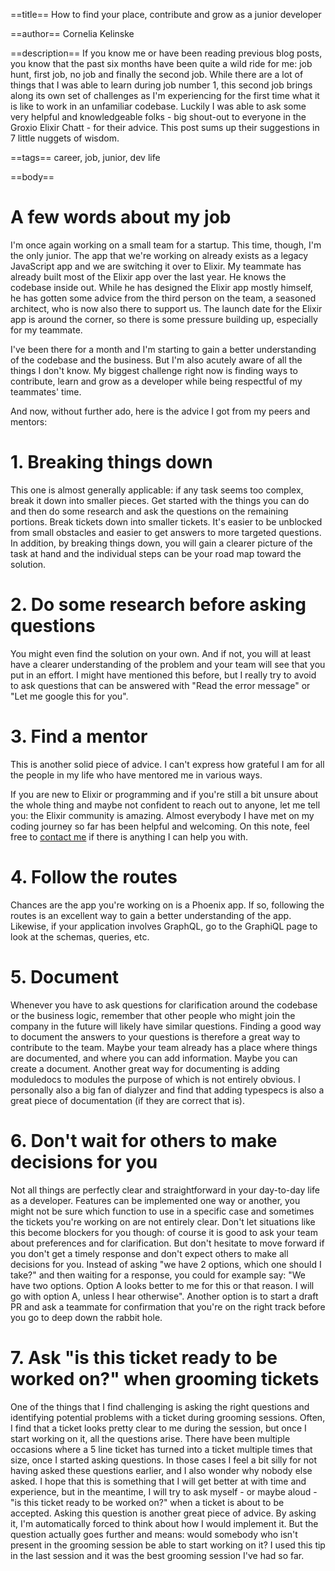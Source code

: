==title==
How to find your place, contribute and grow as a junior developer 

==author==
Cornelia Kelinske

==description==
If you know me or have been reading previous blog posts, you know that the past six months have been quite a wild ride for me: job hunt, first job,
no job and finally the second job. While there are a lot of things that I was able to learn during job number 1, this second job brings along its own set of challenges as I'm experiencing for the first time what it is like to work in an unfamiliar codebase. Luckily I was able to ask some very helpful and knowledgeable folks - big shout-out to everyone in the Groxio Elixir Chatt - for their advice. This post sums up their suggestions in 7 little nuggets of wisdom.

==tags==
career, job, junior, dev life


==body==

# A few words about my job


I'm once again working on a small team for a startup. This time, though, I'm the only junior. The app that we're working on already exists as a legacy JavaScript app and we are switching it over to Elixir. My teammate has already built most of the Elixir app over the last year. He knows the codebase inside out. While he has designed the Elixir app mostly himself, he has gotten some advice from the third person on the team, a seasoned architect, who is now also there to support us. The launch date for the Elixir app is around the corner, so there is some pressure building up, especially for my teammate. 

I've been there for a month and I'm starting to gain a better understanding of the codebase and the business. But I'm also acutely aware of all the things I don't know. My biggest challenge right now is finding ways to contribute, learn and grow as a developer while being respectful of my teammates' time. 

And now, without further ado, here is the advice I got from my peers and mentors:


# 1. Breaking things down


This one is almost generally applicable: if any task seems too complex, break it down into smaller pieces. Get started with the things you can do and then do some research and ask the questions on the remaining portions. Break tickets down into smaller tickets. It's easier to be unblocked from small obstacles and easier to get answers to more targeted questions. In addition, by breaking things down, you will gain a clearer picture of the task at hand and the individual steps can be your road map toward the solution.


# 2. Do some research before asking questions


You might even find the solution on your own. And if not, you will at least have a clearer understanding of the problem and your team will see that you put in an effort. I might have mentioned this before, but I really try to avoid to ask questions that can be answered with "Read the error message" or "Let me google this for you".


# 3. Find a mentor


This is another solid piece of advice. I can't express how grateful I am for all the people in my life who have mentored me in various ways.

If you are new to Elixir or programming and if you're still a bit unsure about the whole thing and maybe not confident to reach out to anyone, let me tell you: the Elixir community is amazing. Almost everybody I have met on my coding journey so far has been helpful and welcoming. On this note, feel free to [contact me](https://connie.codes/contact) if there is anything I can help you with.


# 4. Follow the routes 


Chances are the app you're working on is a Phoenix app. If so, following the routes is an excellent way to gain a better understanding of the app. Likewise, if your application involves GraphQL, go to the GraphiQL page to look at the schemas, queries, etc.


# 5. Document


Whenever you have to ask questions for clarification around the codebase or the business logic, remember that other people who might join the company in the future will likely have similar questions. Finding a good way to document the answers to your questions is therefore a great way to contribute to the team. Maybe your team already has a place where things are documented, and where you can add information. Maybe you can create a document. Another great way for documenting is adding moduledocs to modules the purpose of which is not entirely obvious. I personally also a big fan of dialyzer and find that adding typespecs is also a great piece of documentation (if they are correct that is).


# 6. Don't wait for others to make decisions for you


Not all things are perfectly clear and straightforward in your day-to-day life as a developer. Features can be implemented one way or another, you might not be sure which function to use in a specific case and sometimes the tickets you're working on are not entirely clear. Don't let situations like this become blockers for you though: of course it is good to ask your team about preferences and for clarification. But don't hesitate to move forward if you don't get a timely response and don't expect others to make all decisions for you. Instead of asking "we have 2 options, which one should I take?" and then waiting for a response, you could for example say: "We have two options. Option A looks better to me for this or that reason. I will go with option A, unless I hear otherwise". Another option is to start a draft PR and ask a teammate for confirmation that you're on the right track before you go to deep down the rabbit hole.


# 7. Ask "is this ticket ready to be worked on?" when grooming tickets


One of the things that I find challenging is asking the right questions and identifying potential problems with a ticket during grooming sessions. Often, I find that a ticket looks pretty clear to me during the session, but once I start working on it, all the questions arise. There have been multiple occasions where a 5 line ticket has turned into a ticket multiple times that size, once I started asking questions. In those cases I feel a bit silly for not having asked these questions earlier, and I also wonder why nobody else asked. I hope that this is something that I will get better at with time and experience, but in the meantime, I will try to ask myself - or maybe aloud - "is this ticket ready to be worked on?" when a ticket is about to be accepted. Asking this question is another great piece of advice. By asking it, I'm automatically forced to think about how I would implement it. But the question actually goes further and means: would somebody who isn't present in the grooming session be able to start working on it? I used this tip in the last session and it was the best grooming session I've had so far. 



